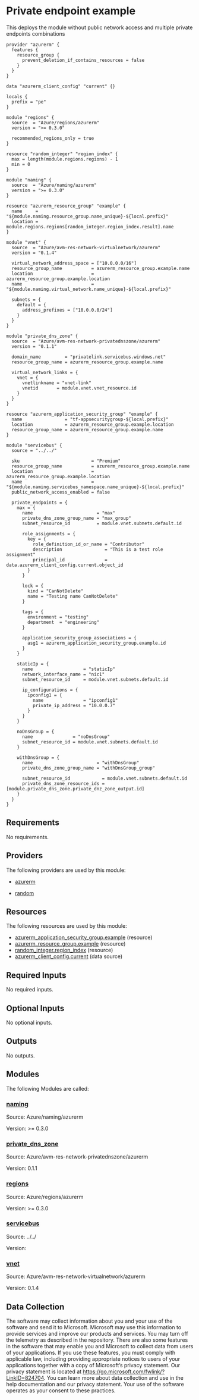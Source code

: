 <!-- BEGIN_TF_DOCS -->
# Private endpoint example

This deploys the module without public network access and multiple private endpoints combinations

```hcl
provider "azurerm" {
  features {
    resource_group {
      prevent_deletion_if_contains_resources = false
    }
  }
}

data "azurerm_client_config" "current" {}

locals {
  prefix = "pe"
}

module "regions" {
  source  = "Azure/regions/azurerm"
  version = ">= 0.3.0"

  recommended_regions_only = true
}

resource "random_integer" "region_index" {
  max = length(module.regions.regions) - 1
  min = 0
}

module "naming" {
  source  = "Azure/naming/azurerm"
  version = ">= 0.3.0"
}

resource "azurerm_resource_group" "example" {
  name     = "${module.naming.resource_group.name_unique}-${local.prefix}"
  location = module.regions.regions[random_integer.region_index.result].name
}

module "vnet" {
  source  = "Azure/avm-res-network-virtualnetwork/azurerm"
  version = "0.1.4"

  virtual_network_address_space = ["10.0.0.0/16"]
  resource_group_name           = azurerm_resource_group.example.name
  location                      = azurerm_resource_group.example.location
  name                          = "${module.naming.virtual_network.name_unique}-${local.prefix}"

  subnets = {
    default = {
      address_prefixes = ["10.0.0.0/24"]
    }
  }
}

module "private_dns_zone" {
  source  = "Azure/avm-res-network-privatednszone/azurerm"
  version = "0.1.1"

  domain_name         = "privatelink.servicebus.windows.net"
  resource_group_name = azurerm_resource_group.example.name

  virtual_network_links = {
    vnet = {
      vnetlinkname = "vnet-link"
      vnetid       = module.vnet.vnet_resource.id
    }
  }
}

resource "azurerm_application_security_group" "example" {
  name                = "tf-appsecuritygroup-${local.prefix}"
  location            = azurerm_resource_group.example.location
  resource_group_name = azurerm_resource_group.example.name
}

module "servicebus" {
  source = "../../"

  sku                           = "Premium"
  resource_group_name           = azurerm_resource_group.example.name
  location                      = azurerm_resource_group.example.location
  name                          = "${module.naming.servicebus_namespace.name_unique}-${local.prefix}"
  public_network_access_enabled = false

  private_endpoints = {
    max = {
      name                        = "max"
      private_dns_zone_group_name = "max_group"
      subnet_resource_id          = module.vnet.subnets.default.id

      role_assignments = {
        key = {
          role_definition_id_or_name = "Contributor"
          description                = "This is a test role assignment"
          principal_id               = data.azurerm_client_config.current.object_id
        }
      }

      lock = {
        kind = "CanNotDelete"
        name = "Testing name CanNotDelete"
      }

      tags = {
        environment = "testing"
        department  = "engineering"
      }

      application_security_group_associations = {
        asg1 = azurerm_application_security_group.example.id
      }
    }

    staticIp = {
      name                   = "staticIp"
      network_interface_name = "nic1"
      subnet_resource_id     = module.vnet.subnets.default.id

      ip_configurations = {
        ipconfig1 = {
          name               = "ipconfig1"
          private_ip_address = "10.0.0.7"
        }
      }
    }

    noDnsGroup = {
      name               = "noDnsGroup"
      subnet_resource_id = module.vnet.subnets.default.id
    }

    withDnsGroup = {
      name                        = "withDnsGroup"
      private_dns_zone_group_name = "withDnsGroup_group"

      subnet_resource_id            = module.vnet.subnets.default.id
      private_dns_zone_resource_ids = [module.private_dns_zone.private_dnz_zone_output.id]
    }
  }
}
```

<!-- markdownlint-disable MD033 -->
## Requirements

No requirements.

## Providers

The following providers are used by this module:

- <a name="provider_azurerm"></a> [azurerm](#provider\_azurerm)

- <a name="provider_random"></a> [random](#provider\_random)

## Resources

The following resources are used by this module:

- [azurerm_application_security_group.example](https://registry.terraform.io/providers/hashicorp/azurerm/latest/docs/resources/application_security_group) (resource)
- [azurerm_resource_group.example](https://registry.terraform.io/providers/hashicorp/azurerm/latest/docs/resources/resource_group) (resource)
- [random_integer.region_index](https://registry.terraform.io/providers/hashicorp/random/latest/docs/resources/integer) (resource)
- [azurerm_client_config.current](https://registry.terraform.io/providers/hashicorp/azurerm/latest/docs/data-sources/client_config) (data source)

<!-- markdownlint-disable MD013 -->
## Required Inputs

No required inputs.

## Optional Inputs

No optional inputs.

## Outputs

No outputs.

## Modules

The following Modules are called:

### <a name="module_naming"></a> [naming](#module\_naming)

Source: Azure/naming/azurerm

Version: >= 0.3.0

### <a name="module_private_dns_zone"></a> [private\_dns\_zone](#module\_private\_dns\_zone)

Source: Azure/avm-res-network-privatednszone/azurerm

Version: 0.1.1

### <a name="module_regions"></a> [regions](#module\_regions)

Source: Azure/regions/azurerm

Version: >= 0.3.0

### <a name="module_servicebus"></a> [servicebus](#module\_servicebus)

Source: ../../

Version:

### <a name="module_vnet"></a> [vnet](#module\_vnet)

Source: Azure/avm-res-network-virtualnetwork/azurerm

Version: 0.1.4

<!-- markdownlint-disable-next-line MD041 -->
## Data Collection

The software may collect information about you and your use of the software and send it to Microsoft. Microsoft may use this information to provide services and improve our products and services. You may turn off the telemetry as described in the repository. There are also some features in the software that may enable you and Microsoft to collect data from users of your applications. If you use these features, you must comply with applicable law, including providing appropriate notices to users of your applications together with a copy of Microsoft’s privacy statement. Our privacy statement is located at <https://go.microsoft.com/fwlink/?LinkID=824704>. You can learn more about data collection and use in the help documentation and our privacy statement. Your use of the software operates as your consent to these practices.
<!-- END_TF_DOCS -->